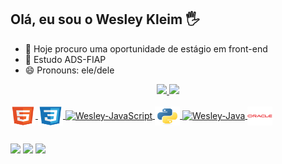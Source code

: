 ## Olá, eu sou o Wesley Kleim 🖐

- 🔭 Hoje procuro uma oportunidade de estágio em front-end
- 🌱 Estudo ADS-FIAP
- 😄 Pronouns: ele/dele

<div align="center">
  <a href="https://github.com/wesleykleim">
  <img height="139em" src="https://github-readme-stats.vercel.app/api?username=wesleykleim&show_icons=true&theme=dracula&include_all_commits=true&count_private=true"/>
  <img height="139em" src="https://github-readme-stats.vercel.app/api/top-langs/?username=wesleykleim&layout=compact&langs_count=7&theme=dracula"/>
</div>
<div style="display: inline_block"><br>
  <img align="center" alt="Wesley-HTML" height="30" width="40" src="https://raw.githubusercontent.com/devicons/devicon/master/icons/html5/html5-original.svg">
  <img align="center" alt="Wesley-CSS" height="30" width="40" src="https://raw.githubusercontent.com/devicons/devicon/master/icons/css3/css3-original.svg">
  <img align="center" alt="Wesley-JavaScript" height="30" width="40" src="https://cdn.jsdelivr.net/gh/devicons/devicon/icons/javascript/javascript-original.svg" />
  <img align="center" alt="Wesley-Python" height="30" width="40" src="https://raw.githubusercontent.com/devicons/devicon/master/icons/python/python-original.svg">
  <img align="center" alt="Wesley-Java" height="30" width="40" src="https://cdn.jsdelivr.net/gh/devicons/devicon/icons/java/java-original.svg" />
  <img align="center" alt="Wesley-Oracle" height="30" width="40" src="https://raw.githubusercontent.com/devicons/devicon/master/icons/oracle/oracle-original.svg">
  
          
</div>
</div>
  
  ##
  
  
<div>
   <a href = "mailto:wesleykleimdev@gmail.com"><img src="https://img.shields.io/badge/-Gmail-%23333?style=for-the-badge&logo=gmail&logoColor=white" target="_blank"></a>
   <a href="https://www.linkedin.com/in/wesley-kleim/" target="_blank"><img src="https://img.shields.io/badge/-LinkedIn-%230077B5?style=for-the-badge&logo=linkedin&logoColor=white" target="_blank"></a> 
    <a href="https://www.youtube.com/watch?v=STj8CSS_jjw&list=PLgwXVdcPW8Kwei6V_IU2sidbv_y9YVtWG&index=2" target="_blank"><img src="https://img.shields.io/badge/YouTube-FF0000?style=for-the-badge&logo=youtube&logoColor=white" target="_blank"></a>
    
<div/>


